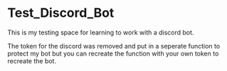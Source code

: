 # Test_Discord_Bot

This is my testing space for learning to work with a discord bot.

The token for the discord was removed and put in a seperate function to protect my bot but you can recreate the function with your own token to recreate the bot.